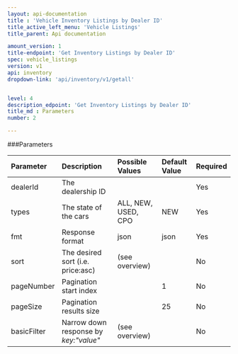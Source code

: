 ```yaml
---
layout: api-documentation
title : 'Vehicle Inventory Listings by Dealer ID'
title_active_left_menu: 'Vehicle Listings'
title_parent: Api documentation

amount_version: 1
title-endpoint: 'Get Inventory Listings by Dealer ID'
spec: vehicle_listings
version: v1
api: inventory
dropdown-link: 'api/inventory/v1/getall'


level: 4
description_edpoint: 'Get Inventory Listings by Dealer ID'
title_md : Parameters
number: 2

---
```



###Parameters

| Parameter  	| Description                           | Possible Values   	| Default Value | Required |
|:--------------|:--------------------------------------|:----------------------|:------------- |:-------- |
| dealerId 		| The dealership ID						|						| 		        | Yes      |
| types    		| The state of the cars		          	| ALL, NEW, USED, CPO 	| NEW           | Yes      |
| fmt        	| Response format                       | json              	| json          | Yes      |
| sort			| The desired sort (i.e. price:asc)     | (see overview) 		|           	| No       |
| pageNumber	| Pagination start index				| 						| 1		        | No       |
| pageSize   	| Pagination results size 				| 						| 25	        | No       |
| basicFilter	| Narrow down response by *key:"value"* | (see overview)		| 		        | No       |
